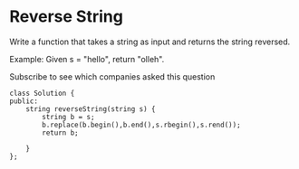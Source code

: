 # Reverse String
Write a function that takes a string as input and returns the string reversed.

Example:
Given s = "hello", return "olleh".

Subscribe to see which companies asked this question

    class Solution {
    public:
    	string reverseString(string s) {
    		string b = s;
    		b.replace(b.begin(),b.end(),s.rbegin(),s.rend());
    		return b;
    
    	}
    };